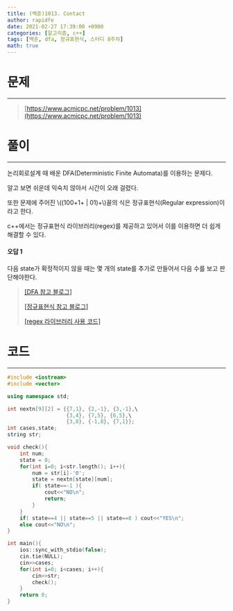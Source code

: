 ```yaml
---
title: (백준)1013. Contact
author: rapidfe
date: 2021-02-27 17:39:00 +0900
categories: [알고리즘, c++]
tags: [백준, dfa, 정규표현식, 스터디 8주차]
math: true
---
```


# **문제**

---

> [https://www.acmicpc.net/problem/1013](https://www.acmicpc.net/problem/1013)



# **풀이**

---

논리회로설계 때 배운 DFA(Deterministic Finite Automata)를 이용하는 문제다.

알고 보면 쉬운데 익숙치 않아서 시간이 오래 걸렸다.

또한 문제에 주어진 \\((100+1+ | 01)+\\)꼴의 식은 정규표현식(Regular expression)이라고 한다.

c++에서는 정규표현식 라이브러리(regex)를 제공하고 있어서 이를 이용하면 더 쉽게 해결할 수 있다.

#### **오답 1**

다음 state가 확정적이지 않을 때는 몇 개의 state를 추가로 만들어서 다음 수를 보고 판단해야한다.

> [[DFA 참고 블로그]](https://talkingaboutme.tistory.com/entry/Study-NFA-DFA)
>
> [[정규표현식 참고 블로그]](https://hamait.tistory.com/342)
>
> [[regex 라이브러리 사용 코드]](https://hanbi97.tistory.com/196)



# **코드**

---

```c++
#include <iostream>
#include <vector>

using namespace std;

int nextn[9][2] = {{7,1}, {2,-1}, {3,-1},\
                   {3,4}, {7,5}, {6,5},\
                   {3,8}, {-1,8}, {7,1}};
int cases,state;
string str;

void check(){
    int num;
    state = 0;
    for(int i=0; i<str.length(); i++){
        num = str[i]-'0';
        state = nextn[state][num];
        if( state==-1 ){
            cout<<"NO\n";
            return;
        }
    }
    if( state==4 || state==5 || state==8 ) cout<<"YES\n";
    else cout<<"NO\n";
}

int main(){
    ios::sync_with_stdio(false);
    cin.tie(NULL);
    cin>>cases;
    for(int i=0; i<cases; i++){
        cin>>str;
        check();
    }
    return 0;
}
```

